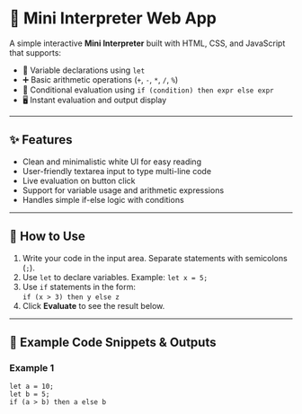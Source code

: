 # 🧠 Mini Interpreter Web App

A simple interactive **Mini Interpreter** built with HTML, CSS, and JavaScript that supports:

- 📝 Variable declarations using `let`
- ➕ Basic arithmetic operations (`+`, `-`, `*`, `/`, `%`)
- 🔀 Conditional evaluation using `if (condition) then expr else expr`
- 🖥️ Instant evaluation and output display

---

## ✨ Features

- Clean and minimalistic white UI for easy reading
- User-friendly textarea input to type multi-line code
- Live evaluation on button click
- Support for variable usage and arithmetic expressions
- Handles simple if-else logic with conditions

---

## 🚀 How to Use

1. Write your code in the input area. Separate statements with semicolons (`;`).
2. Use `let` to declare variables. Example: `let x = 5;`
3. Use `if` statements in the form:  
   `if (x > 3) then y else z`
4. Click **Evaluate** to see the result below.

---

## 🧪 Example Code Snippets & Outputs

### Example 1
```plaintext
let a = 10;
let b = 5;
if (a > b) then a else b
